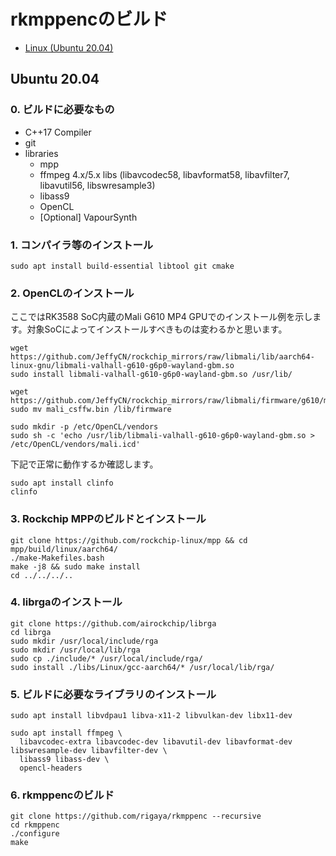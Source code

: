 
# rkmppencのビルド

- [Linux (Ubuntu 20.04)](./Build.ja.md#linux-ubuntu-2004)

## Ubuntu 20.04

### 0. ビルドに必要なもの

- C++17 Compiler
- git
- libraries
  - mpp 
  - ffmpeg 4.x/5.x libs (libavcodec58, libavformat58, libavfilter7, libavutil56, libswresample3)
  - libass9
  - OpenCL
  - [Optional] VapourSynth

### 1. コンパイラ等のインストール

```Shell
sudo apt install build-essential libtool git cmake
```

### 2. OpenCLのインストール

ここではRK3588 SoC内蔵のMali G610 MP4 GPUでのインストール例を示します。対象SoCによってインストールすべきものは変わるかと思います。

```Shell
wget https://github.com/JeffyCN/rockchip_mirrors/raw/libmali/lib/aarch64-linux-gnu/libmali-valhall-g610-g6p0-wayland-gbm.so
sudo install libmali-valhall-g610-g6p0-wayland-gbm.so /usr/lib/

wget https://github.com/JeffyCN/rockchip_mirrors/raw/libmali/firmware/g610/mali_csffw.bin
sudo mv mali_csffw.bin /lib/firmware

sudo mkdir -p /etc/OpenCL/vendors
sudo sh -c 'echo /usr/lib/libmali-valhall-g610-g6p0-wayland-gbm.so > /etc/OpenCL/vendors/mali.icd'
```

下記で正常に動作するか確認します。

```Shell
sudo apt install clinfo
clinfo
```

### 3. Rockchip MPPのビルドとインストール

```Shell
git clone https://github.com/rockchip-linux/mpp && cd mpp/build/linux/aarch64/
./make-Makefiles.bash
make -j8 && sudo make install
cd ../../../..
```

### 4. librgaのインストール
```Shell
git clone https://github.com/airockchip/librga
cd librga
sudo mkdir /usr/local/include/rga
sudo mkdir /usr/local/lib/rga
sudo cp ./include/* /usr/local/include/rga/
sudo install ./libs/Linux/gcc-aarch64/* /usr/local/lib/rga/
```

### 5. ビルドに必要なライブラリのインストール

```Shell
sudo apt install libvdpau1 libva-x11-2 libvulkan-dev libx11-dev

sudo apt install ffmpeg \
  libavcodec-extra libavcodec-dev libavutil-dev libavformat-dev libswresample-dev libavfilter-dev \
  libass9 libass-dev \
  opencl-headers
```


### 6. rkmppencのビルド
```Shell
git clone https://github.com/rigaya/rkmppenc --recursive
cd rkmppenc
./configure
make
```